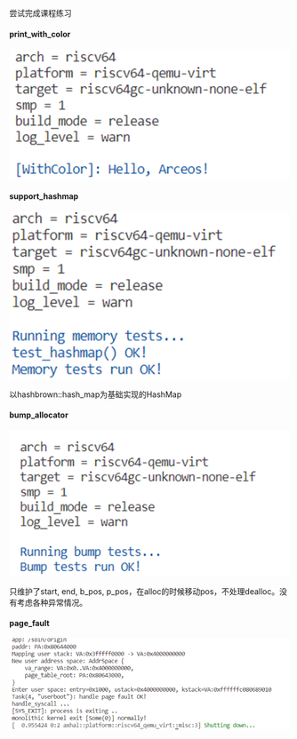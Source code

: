 尝试完成课程练习

#### print_with_color

![](<../../assets/Week3-4 (12.30)/image.png>)
 

#### support_hashmap

![](<../../assets/Week3-4 (12.30)/image-1.png>)

以hashbrown::hash_map为基础实现的HashMap


#### bump_allocator

![](<../../assets/Week3-4 (12.30)/image-2.png>)

只维护了start, end, b_pos, p_pos，在alloc的时候移动pos，不处理dealloc。没有考虑各种异常情况。

#### page_fault
 
![](<../../assets/Week3-4 (12.30)/image-3.png>)
